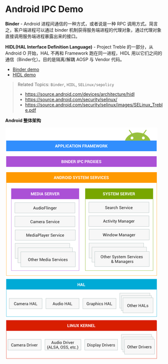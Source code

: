 # Android IPC Demo

**Binder** - Android 进程间通信的一种方式，或者说是一种 RPC 调用方式。简言之，客户端进程可以通过 binder 机制获得服务端进程的代理对象，通过代理对象直接调用服务端进程暴露出来的接口。

**HIDL(HAL Interface Definition Language)** - Project Treble 的一部分，从 Android O 开始，HAL 不再和 Framework 跑在同一进程，HIDL 用以它们之间的通信（Binder化）。目的是隔离/解耦 AOSP 与 Vendor 代码。

- [Binder demo](./binder-demo/)
- [HIDL demo](./hidl-demo/)

> Related Topics: `Binder`, `HIDL`, `SELinux/sepolicy`
> 
> - https://source.android.com/devices/architecture/hidl
> - https://source.android.com/security/selinux/
> - https://source.android.com/security/selinux/images/SELinux_Treble.pdf

**Android 整体架构**

![Android Architecture](android_architecture.png)
